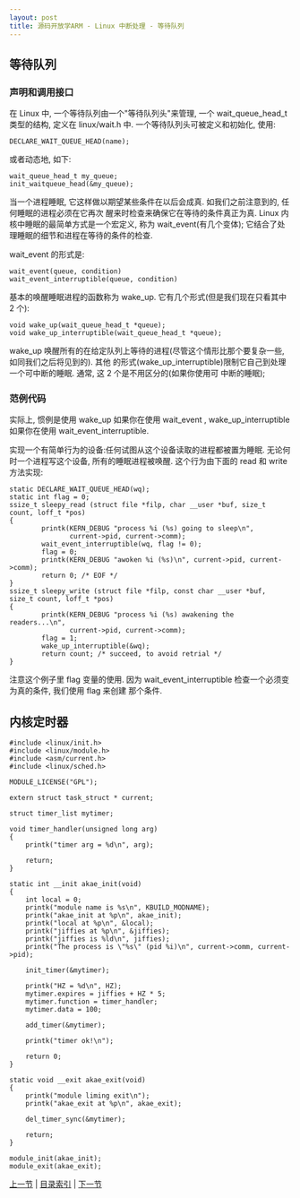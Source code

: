 ```yaml
---
layout: post
title: 源码开放学ARM - Linux 中断处理 - 等待队列
---
```


## 等待队列

### 声明和调用接口
在 Linux 中, 一个等待队列由一个"等待队列头"来管理, 一个 wait_queue_head_t 类型的结构, 定义在 linux/wait.h 中. 
一个等待队列头可被定义和初始化, 使用:

	DECLARE_WAIT_QUEUE_HEAD(name); 
	
或者动态地, 如下:

	wait_queue_head_t my_queue;
	init_waitqueue_head(&my_queue);
	
当一个进程睡眠, 它这样做以期望某些条件在以后会成真. 如我们之前注意到的, 任何睡眠的进程必须在它再次
醒来时检查来确保它在等待的条件真正为真. 
Linux 内核中睡眠的最简单方式是一个宏定义, 称为 wait_event(有几个变体); 
它结合了处理睡眠的细节和进程在等待的条件的检查. 

wait_event 的形式是:

	wait_event(queue, condition)
	wait_event_interruptible(queue, condition)	

基本的唤醒睡眠进程的函数称为 wake_up. 它有几个形式(但是我们现在只看其中 2 个):

	void wake_up(wait_queue_head_t *queue);
	void wake_up_interruptible(wait_queue_head_t *queue);

wake_up 唤醒所有的在给定队列上等待的进程(尽管这个情形比那个要复杂一些, 如同我们之后将见到的). 其他
的形式(wake_up_interruptible)限制它自己到处理一个可中断的睡眠. 通常, 这 2 个是不用区分的(如果你使用可
中断的睡眠); 

### 范例代码 

实际上, 惯例是使用 wake_up 如果你在使用 wait_event , wake_up_interruptible 如果你在使用 wait_event_interruptible.

实现一个有简单行为的设备:任何试图从这个设备读取的进程都被置为睡眠. 无论何时一个进程写这个设备, 
所有的睡眠进程被唤醒. 这个行为由下面的 read 和 write 方法实现:

	static DECLARE_WAIT_QUEUE_HEAD(wq);
	static int flag = 0;
	ssize_t sleepy_read (struct file *filp, char __user *buf, size_t count, loff_t *pos)
	{
	        printk(KERN_DEBUG "process %i (%s) going to sleep\n",
	               current->pid, current->comm);
	        wait_event_interruptible(wq, flag != 0);
	        flag = 0;
	        printk(KERN_DEBUG "awoken %i (%s)\n", current->pid, current->comm);
	        return 0; /* EOF */
	}
	ssize_t sleepy_write (struct file *filp, const char __user *buf, size_t count, loff_t *pos)
	{
	        printk(KERN_DEBUG "process %i (%s) awakening the readers...\n",
	               current->pid, current->comm);
	        flag = 1;
	        wake_up_interruptible(&wq);
	        return count; /* succeed, to avoid retrial */
	}
	
注意这个例子里 flag 变量的使用. 因为 wait_event_interruptible 检查一个必须变为真的条件, 我们使用 flag 来创建
那个条件.	


## 内核定时器

	#include <linux/init.h>
	#include <linux/module.h>
	#include <asm/current.h> 
	#include <linux/sched.h>
	
	MODULE_LICENSE("GPL");

	extern struct task_struct * current;
	
	struct timer_list mytimer;
	
	void timer_handler(unsigned long arg)
	{
		printk("timer arg = %d\n", arg);
	
		return;
	}
	
	static int __init akae_init(void)
	{
		int local = 0;
		printk("module name is %s\n", KBUILD_MODNAME);
		printk("akae_init at %p\n", akae_init);
		printk("local at %p\n", &local);
		printk("jiffies at %p\n", &jiffies);
		printk("jiffies is %ld\n", jiffies);
		printk("The process is \"%s\" (pid %i)\n", current->comm, current->pid);
	
		init_timer(&mytimer);
	
		printk("HZ = %d\n", HZ);
		mytimer.expires = jiffies + HZ * 5;
		mytimer.function = timer_handler;
		mytimer.data = 100;
	
		add_timer(&mytimer);
	
		printk("timer ok!\n");
	
		return 0;
	}
	
	static void __exit akae_exit(void)
	{
		printk("module liming exit\n");
		printk("akae_exit at %p\n", akae_exit);
	
		del_timer_sync(&mytimer);
	
		return;
	}
	
	module_init(akae_init);
	module_exit(akae_exit);
[上一节](chp104-3.html)  |  [目录索引](../index.html)  |  [下一节](chp105-1.html)
